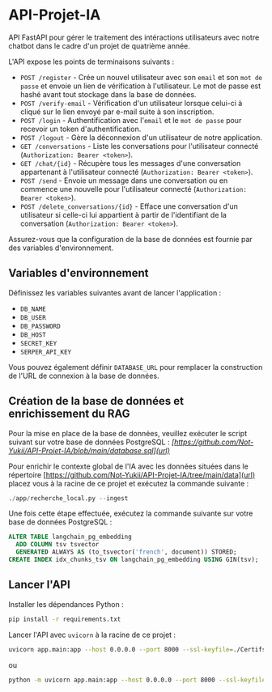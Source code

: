 # API-Projet-IA

API FastAPI pour gérer le traitement des intéractions utilisateurs avec notre chatbot dans le cadre d'un projet de quatrième année.

L'API expose les points de terminaisons suivants :

- `POST /register` - Crée un nouvel utilisateur avec son `email` et son `mot de passe` et envoie un lien de vérification à l'utilisateur. Le mot de passe est hashé avant tout stockage dans la base de données.
- `POST /verify-email` - Vérification d'un utilisateur lorsque celui-ci à cliqué sur le lien envoyé par e-mail suite à son inscription.
- `POST /login` - Authentification avec l'`email` et le `mot de passe` pour recevoir un token d'authentification.
- `POST /logout` - Gère la déconnexion d'un utilisateur de notre application.
- `GET /conversations` - Liste les conversations pour l'utilisateur connecté (`Authorization: Bearer <token>`).
- `GET /chat/{id}` - Récupère tous les messages d'une conversation appartenant à l'utilisateur connecté (`Authorization: Bearer <token>`).
- `POST /send` - Envoie un message dans une conversation ou en commence une nouvelle pour l'utilisateur connecté (`Authorization: Bearer <token>`).
- `POST /delete_conversations/{id}` - Efface une conversation d'un utilisateur si celle-ci lui appartient à partir de l'identifiant de la conversation (`Authorization: Bearer <token>`).

Assurez-vous que la configuration de la base de données est fournie par des variables d'environnement.

## Variables d'environnement

Définissez les variables suivantes avant de lancer l'application :
- `DB_NAME`
- `DB_USER`
- `DB_PASSWORD`
- `DB_HOST`
- `SECRET_KEY`
- `SERPER_API_KEY`

Vous pouvez également définir `DATABASE_URL` pour remplacer la construction de l'URL de connexion à la base de données.

## Création de la base de données et enrichissement du RAG

Pour la mise en place de la base de données, veuillez exécuter le script suivant sur votre base de données PostgreSQL : 
_[https://github.com/Not-Yukii/API-Projet-IA/blob/main/database.sql](url)_

Pour enrichir le contexte global de l'IA avec les données situées dans le répertoire [https://github.com/Not-Yukii/API-Projet-IA/tree/main/data](url) placez vous à la racine de ce projet et exécutez la commande suivante :

```py 
./app/recherche_local.py --ingest
```

Une fois cette étape effectuée, exécutez la commande suivante sur votre base de données PostgreSQL : 

```sql
ALTER TABLE langchain_pg_embedding
  ADD COLUMN tsv tsvector
  GENERATED ALWAYS AS (to_tsvector('french', document)) STORED;
CREATE INDEX idx_chunks_tsv ON langchain_pg_embedding USING GIN(tsv);
```

## Lancer l'API

Installer les dépendances Python :

```bash
pip install -r requirements.txt
```

Lancer l'API avec `uvicorn` à la racine de ce projet :

```bash
uvicorn app.main:app --host 0.0.0.0 --port 8000 --ssl-keyfile=./Certifs_Projet4A/server.key --ssl-certfile=./Certifs_Projet4A/server.crt
```

ou

```bash
python -m uvicorn app.main:app --host 0.0.0.0 --port 8000 --ssl-keyfile=./Certifs_Projet4A/server.key --ssl-certfile=./Certifs_Projet4A/server.crt
```
